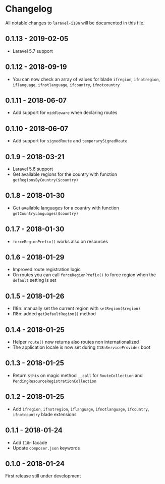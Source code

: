 # Changelog
All notable changes to `laravel-i18n` will be documented in this file.

## 0.1.13 - 2019-02-05
* Laravel 5.7 support

## 0.1.12 - 2018-09-19
* You can now check an array of values for blade `ifregion`, `ifnotregion`, `iflanguage`, `ifnotlanguage`, `ifcountry`, `ifnotcountry`

## 0.1.11 - 2018-06-07
* Add support for `middleware` when declaring routes

## 0.1.10 - 2018-06-07
* Add support for `signedRoute` and `temporarySignedRoute`

## 0.1.9 - 2018-03-21
* Laravel 5.6 support
* Get available regions for the country with function `getRegionsByCountry($country)`

## 0.1.8 - 2018-01-30
* Get available languages for a country with function `getCountryLanguages($country)`

## 0.1.7 - 2018-01-30
* `forceRegionPrefix()` works also on resources

## 0.1.6 - 2018-01-29
* Improved route registration logic
* On routes you can call `forceRegionPrefix()` to force region when the `default` setting is set

## 0.1.5 - 2018-01-26
* I18n: manually set the current region with `setRegion($region)`
* I18n: added `getDefaultRegion()` method

## 0.1.4 - 2018-01-25
* Helper `route()` now returns also routes non internationalized
* The application locale is now set during `I18nServiceProvider` boot

## 0.1.3 - 2018-01-25
* Return `$this` on magic method `__call` for `RouteCollection` and `PendingResourceRegistrationCollection`

## 0.1.2 - 2018-01-25
* Add `ifregion`, `ifnotregion`, `iflanguage`, `ifnotlanguage`, `ifcountry`, `ifnotcountry` blade extensions 

## 0.1.1 - 2018-01-24
* Add `I18n` facade
* Update `composer.json` keywords

## 0.1.0 - 2018-01-24
First release still under development